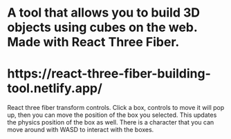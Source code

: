 <h1>A tool that allows you to build 3D objects using cubes on the web. Made with React Three Fiber.</h1>
<h1>https://react-three-fiber-building-tool.netlify.app/</h1>
<p>
React three fiber transform controls. Click a box, controls to move it will pop up, then you can move the position of the box you selected. This updates the physics position of the box as well. There is a character that you can move around with WASD to interact with the boxes.
</p>
